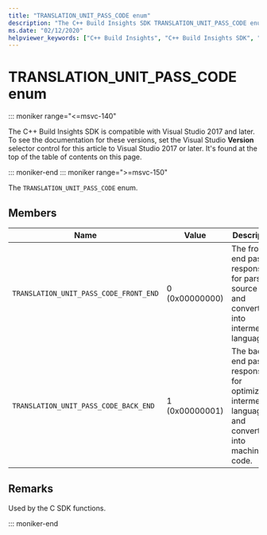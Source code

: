```yaml
---
title: "TRANSLATION_UNIT_PASS_CODE enum"
description: "The C++ Build Insights SDK TRANSLATION_UNIT_PASS_CODE enum reference."
ms.date: "02/12/2020"
helpviewer_keywords: ["C++ Build Insights", "C++ Build Insights SDK", "TRANSLATION_UNIT_PASS_CODE", "throughput analysis", "build time analysis", "vcperf.exe"]
---
```

# TRANSLATION_UNIT_PASS_CODE enum

::: moniker range="<=msvc-140"

The C++ Build Insights SDK is compatible with Visual Studio 2017 and later. To see the documentation for these versions, set the Visual Studio **Version** selector control for this article to Visual Studio 2017 or later. It's found at the top of the table of contents on this page.

::: moniker-end
::: moniker range=">=msvc-150"

The `TRANSLATION_UNIT_PASS_CODE` enum.

## Members

| Name | Value | Description |
|--|--|--|
| `TRANSLATION_UNIT_PASS_CODE_FRONT_END` | 0 (0x00000000) | The front-end pass, responsible for parsing source code and converting it into intermediate language. |
| `TRANSLATION_UNIT_PASS_CODE_BACK_END` | 1 (0x00000001) | The back-end pass, responsible for optimizing intermediate language and converting it into machine code. |

## Remarks

Used by the C SDK functions.

::: moniker-end
